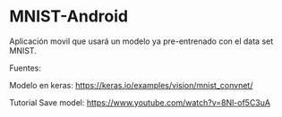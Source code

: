 # MNIST-Android
Aplicación movil que usará un modelo ya pre-entrenado con el data set MNIST.

Fuentes:

Modelo en keras: https://keras.io/examples/vision/mnist_convnet/

Tutorial Save model: https://www.youtube.com/watch?v=8Nl-of5C3uA
